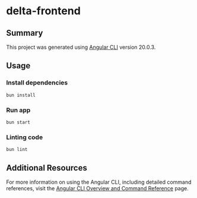 # delta-frontend

## Summary
This project was generated using [Angular CLI](https://github.com/angular/angular-cli) version 20.0.3.

## Usage

### Install dependencies

```
bun install
```

### Run app

```
bun start
```

### Linting code

```
bun lint
```

## Additional Resources

For more information on using the Angular CLI, including detailed command references, visit the [Angular CLI Overview and Command Reference](https://angular.dev/tools/cli) page.
